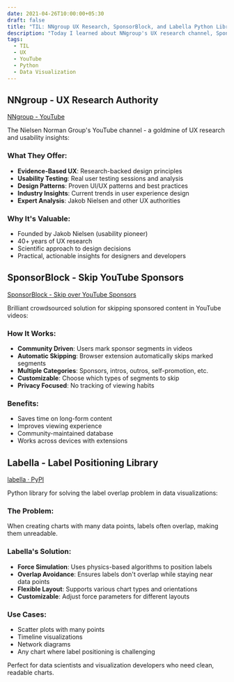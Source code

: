```yaml
---
date: 2021-04-26T10:00:00+05:30
draft: false
title: "TIL: NNgroup UX Research, SponsorBlock, and Labella Python Library"
description: "Today I learned about NNgroup's UX research channel, SponsorBlock for skipping YouTube sponsors, and Labella - a Python library for avoiding label overlaps in visualizations."
tags:
  - TIL
  - UX
  - YouTube
  - Python
  - Data Visualization
---
```


## NNgroup - UX Research Authority

[NNgroup - YouTube](https://youtube.com/c/NNgroup)

The Nielsen Norman Group's YouTube channel - a goldmine of UX research and usability insights:

### What They Offer:
- **Evidence-Based UX**: Research-backed design principles
- **Usability Testing**: Real user testing sessions and analysis
- **Design Patterns**: Proven UI/UX patterns and best practices
- **Industry Insights**: Current trends in user experience design
- **Expert Analysis**: Jakob Nielsen and other UX authorities

### Why It's Valuable:
- Founded by Jakob Nielsen (usability pioneer)
- 40+ years of UX research
- Scientific approach to design decisions
- Practical, actionable insights for designers and developers

## SponsorBlock - Skip YouTube Sponsors

[SponsorBlock - Skip over YouTube Sponsors](https://sponsor.ajay.app/)

Brilliant crowdsourced solution for skipping sponsored content in YouTube videos:

### How It Works:
- **Community Driven**: Users mark sponsor segments in videos
- **Automatic Skipping**: Browser extension automatically skips marked segments
- **Multiple Categories**: Sponsors, intros, outros, self-promotion, etc.
- **Customizable**: Choose which types of segments to skip
- **Privacy Focused**: No tracking of viewing habits

### Benefits:
- Saves time on long-form content
- Improves viewing experience
- Community-maintained database
- Works across devices with extensions

## Labella - Label Positioning Library

[labella · PyPI](https://pypi.org/project/labella/)

Python library for solving the label overlap problem in data visualizations:

### The Problem:
When creating charts with many data points, labels often overlap, making them unreadable.

### Labella's Solution:
- **Force Simulation**: Uses physics-based algorithms to position labels
- **Overlap Avoidance**: Ensures labels don't overlap while staying near data points
- **Flexible Layout**: Supports various chart types and orientations
- **Customizable**: Adjust force parameters for different layouts

### Use Cases:
- Scatter plots with many points
- Timeline visualizations
- Network diagrams
- Any chart where label positioning is challenging

Perfect for data scientists and visualization developers who need clean, readable charts.